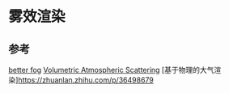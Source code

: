 # 雾效渲染






## 参考
[better fog](http://iquilezles.org/www/articles/fog/fog.htm)
[Volumetric Atmospheric Scattering](https://www.alanzucconi.com/2017/10/10/atmospheric-scattering-1/)
[基于物理的大气渲染]https://zhuanlan.zhihu.com/p/36498679

